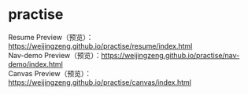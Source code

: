 # practise
Resume Preview（预览）：https://weijingzeng.github.io/practise/resume/index.html <br>
Nav-demo Preview（预览）：https://weijingzeng.github.io/practise/nav-demo/index.html <br>
Canvas Preview（预览）：https://weijingzeng.github.io/practise/canvas/index.html
